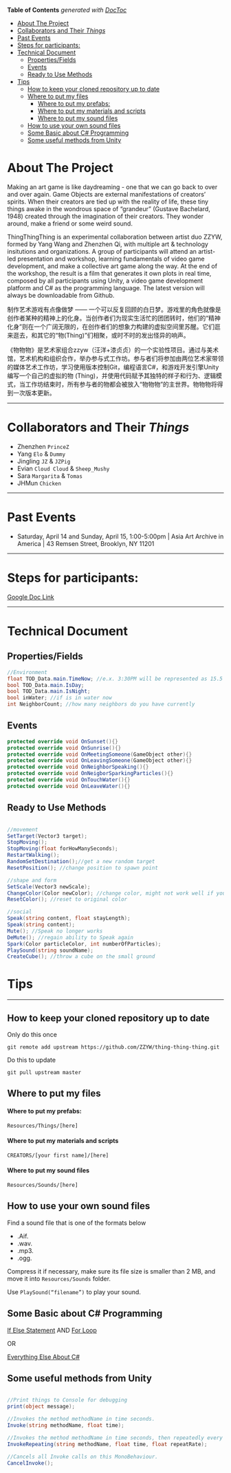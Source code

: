 <!-- START doctoc generated TOC please keep comment here to allow auto update -->
<!-- DON'T EDIT THIS SECTION, INSTEAD RE-RUN doctoc TO UPDATE -->
**Table of Contents**  *generated with [DocToc](https://github.com/thlorenz/doctoc)*

- [About The Project](#about-the-project)
- [Collaborators and Their _Things_](#collaborators-and-their-_things_)
- [Past Events](#past-events)
- [Steps for participants:](#steps-for-participants)
- [Technical Document](#technical-document)
  - [Properties/Fields](#propertiesfields)
  - [Events](#events)
  - [Ready to Use Methods](#ready-to-use-methods)
- [Tips](#tips)
  - [How to keep your cloned repository up to date](#how-to-keep-your-cloned-repository-up-to-date)
  - [Where to put my files](#where-to-put-my-files)
      - [Where to put my prefabs:](#where-to-put-my-prefabs)
      - [Where to put my materials and scripts](#where-to-put-my-materials-and-scripts)
      - [Where to put my sound files](#where-to-put-my-sound-files)
  - [How to use your own sound files](#how-to-use-your-own-sound-files)
  - [Some Basic about C# Programming](#some-basic-about-c-programming)
  - [Some useful methods from Unity](#some-useful-methods-from-unity)

<!-- END doctoc generated TOC please keep comment here to allow auto update -->


# About The Project

Making an art game is like daydreaming - one that we can go back to over and over again. Game Objects are external manifestations of creators’ spirits. When their creators are tied up with the reality of life, these tiny things awake in the wondrous space of “grandeur” (Gustave Bachelard, 1948) created through the imagination of their creators. They wonder around, make a friend or some weird sound. 
 

ThingThingThing is an experimental collaboration between artist duo ZZYW, formed by Yang Wang and Zhenzhen Qi, with multiple art & technology insitutions and organizations. A group of participants will attend an artist-led presentation and workshop, learning fundamentals of video game development, and make a collective art game along the way. At the end of the workshop, the result is a film that generates it own plots in real time, composed by all participants using Unity, a video game development platform and C# as the programming language. The latest version will always be downloadable from Github.

制作艺术游戏有点像做梦 —— 一个可以反复回顾的白日梦。游戏里的角色就像是创作者某种的精神上的化身。当创作者们为现实生活忙的团团转时，他们的“精神化身”则在一个广阔无限的，在创作者们的想象力构建的虚拟空间里苏醒。它们逛来逛去，和其它的“物(Thing)”们相聚，或时不时的发出怪异的响声。
 
《物物物》是艺术家组合zzyw（汪洋+漆贞贞）的一个实验性项目。通过与美术馆，艺术机构和组织合作，举办参与式工作坊。参与者们将参加由两位艺术家带领的媒体艺术工作坊，学习使用版本控制Git，编程语言C#，和游戏开发引擎Unity编写一个自己的虚拟的物 (Thing)，并使用代码赋予其独特的样子和行为、逻辑模式，当工作坊结束时，所有参与者的物都会被放入“物物物”的主世界。物物物将得到一次版本更新。

----------

# Collaborators and Their _Things_

- Zhenzhen  `PrinceZ`
- Yang `Elo` & `Dummy`
- Jingling `JZ` & `JZPig`
- Evian `Cloud Cloud` & `Sheep_Mushy`
- Sara `Margarita` & `Tomas`
- JHMun `Chicken`

----------


# Past Events

-  Saturday, April 14 and Sunday, April 15, 1:00-5:00pm    |   Asia Art Archive in America   |   43 Remsen Street, Brooklyn, NY 11201



------------


# Steps for participants:

[Google Doc Link](https://docs.google.com/document/d/18rqBA01xjrEOiLuYqoa7b_HeCmha066y6eLI37iUFIA/edit?usp=sharing)



----------


#  Technical Document


## Properties/Fields


```csharp
//Environment
float TOD_Data.main.TimeNow; //e.x. 3:30PM will be represented as 15.5
bool TOD_Data.main.IsDay;
bool TOD_Data.main.IsNight; 
bool inWater; //if is in water now
int NeighborCount; //how many neighbors do you have currently
```

## Events

```csharp
protected override void OnSunset(){}
protected override void OnSunrise(){}
protected override void OnMeetingSomeone(GameObject other){}
protected override void OnLeavingSomeone(GameObject other){}
protected override void OnNeighborSpeaking(){}
protected override void OnNeigborSparkingParticles(){}
protected override void OnTouchWater(){}
protected override void OnLeaveWater(){}
```

## Ready to Use Methods

```csharp

//movement
SetTarget(Vector3 target);
StopMoving();
StopMoving(float forHowManySeconds);
RestartWalking();
RandomSetDestination();//get a new random target
ResetPosition(); //change position to spawn point

//shape and form
SetScale(Vector3 newScale);
ChangeColor(Color newColor); //change color, might not work well if you have more than one renderer or more than one material
ResetColor(); //reset to original color

//social
Speak(string content, float stayLength);
Speak(string content);
Mute(); //Speak no longer works
DeMute(); //regain ability to Speak again
Spark(Color particleColor, int numberOfParticles);
PlaySound(string soundName);
CreateCube(); //throw a cube on the small ground


```



# Tips


----------


## How to keep your cloned repository up to date

Only do this once

`git remote add upstream https://github.com/ZZYW/thing-thing-thing.git`

Do this to update

`git pull upstream master`

## Where to put my files

#### Where to put my prefabs:
`Resources/Things/[here]`

#### Where to put my materials and scripts
`CREATORS/[your first name]/[here]`

#### Where to put my sound files
`Resources/Sounds/[here]`


## How to use your own sound files

Find a sound file that is one of the formats below

- .Aif.
- .wav.
- .mp3.
- .ogg.

Compress it if necessary, make sure its file size is smaller than 2 MB, and move it into `Resources/Sounds` folder.

Use `PlaySound(“filename”)` to play your sound.


## Some Basic about C# Programming


[If Else Statement](https://docs.microsoft.com/en-us/dotnet/csharp/language-reference/keywords/if-else)
AND
[For Loop](https://docs.microsoft.com/en-us/dotnet/csharp/language-reference/keywords/for)

OR

[Everything Else About C#](https://docs.microsoft.com/en-us/dotnet/csharp/index)


## Some useful methods from Unity

```csharp

//Print things to Console for debugging
print(object message);

//Invokes the method methodName in time seconds.
Invoke(string methodName, float time);

//Invokes the method methodName in time seconds, then repeatedly every repeatRate seconds.
InvokeRepeating(string methodName, float time, float repeatRate);

//Cancels all Invoke calls on this MonoBehaviour.
CancelInvoke();


```




